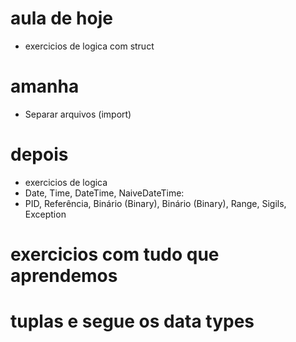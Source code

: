 # aula de hoje
- exercicios de logica com struct
# amanha
- Separar arquivos (import)
# depois
- exercicios de logica
- Date, Time, DateTime, NaiveDateTime:
- PID, Referência, Binário (Binary), Binário (Binary), Range, Sigils, Exception
# exercicios com tudo que aprendemos
# tuplas e segue os data types
